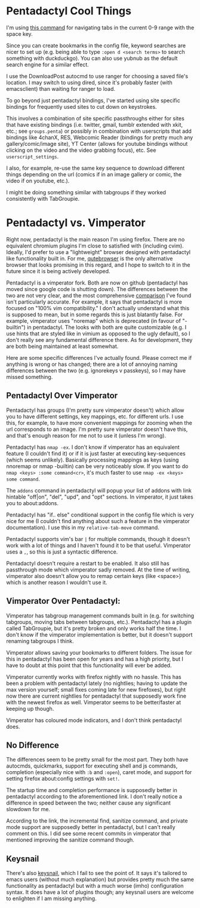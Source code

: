 # Pentadactyl Cool Things
I'm using [this command](https://github.com/noctuid/dotfiles/blob/3f722f0a087dccd752e1dd766c0027c8082e46be/browsing/.pentadactylrc#L544) for navigating tabs in the current 0-9 range with the space key.

Since you can create bookmarks in the config file, keyword searches are nicer to set up (e.g. being able to type `:open d <search terms>` to search something with duckduckgo). You can also use yubnub as the default search engine for a similar effect.

I use the DownloadPost autocmd to use ranger for choosing a saved file's location. I may switch to using dired, since it's probably faster (with emacsclient) than waiting for ranger to load.

To go beyond just pentadactyl bindings, I've started using site specific bindings for frequently used sites to cut down on keystrokes.

This involves a combination of site specific passthroughs either for sites that have existing bindings (i.e. twitter, gmail, tumblr extended with xkit, etc.; see `groups.penta`) or possibly in combination with userscripts that add bindings like 4chanX, RES, Webcomic Reader (bindings for pretty much any gallery/comic/image site), YT Center (allows for youtube bindings without clicking on the video and the video grabbing focus), etc. See `userscript_settings`.

I also, for example, re-use the same key sequence to download different things depending on the url (comics if in an image gallery or comic, the video if on youtube, etc.).

I might be doing something similar with tabgroups if they worked consistently with TabGroupie.

# Pentadactyl vs. Vimperator
Right now, pentadactyl is the main reason I'm using firefox. There are no equivalent chromium plugins I'm close to satisfied with (including cvim). Ideally, I'd prefer to use a "lightweight" browser designed with pentadactyl like functionality built in. For me, [qutebrowser](https://github.com/The-Compiler/qutebrowser) is the only alternative browser that looks promising in this regard, and I hope to switch to it in the future since it is being actively developed.

Pentadactyl is a vimperator fork. Both are now on github (pentadactyl has moved since google code is shutting down). The differences between the two are not very clear, and the most comprehensive [comparison](https://www.wikivs.com/wiki/Pentadactyl_vs_Vimperator) I've found isn't particularly accurate. For example, it says that pentadactyl is more focused on "100% vim compatibility." I don't actually understand what this is supposed to mean, but in some regards this is just blatantly false. For example, vimperator uses "noremap" which is deprecated (in favour of "-builtin") in pentadactyl. The looks with both are quite customizable (e.g. I use hints that are styled like in vimium as opposed to the ugly default), so I don't really see any fundamental difference there. As for development, they are both being maintained at least somewhat.

Here are some specific differences I've actually found. Please correct me if anything is wrong or has changed; there are a lot of annoying naming differences between the two (e.g. ignorekeys v passkeys), so I may have missed something.

## Pentadactyl Over Vimperator
Pentadactyl has groups (I'm pretty sure vimperator doesn't) which allow you to have different settings, key mappings, etc. for different urls. I use this, for example, to have more convenient mappings for zooming when the url corresponds to an image. I'm pretty sure vimperator doesn't have this, and that's enough reason for me not to use it (unless I'm wrong).

Pentadactyl has `nmap -ex`. I don't know if vimperator has an equivalent feature (I couldn't find it) or if it is just faster at executing key-sequences (which seems unlikely). Basically processing mappings as keys (using nnoremap or nmap -builtin) can be very noticeably slow. If you want to do `nmap <keys> :some command<cr>`, it's much faster to use `nmap -ex <keys> some command`.

The `addons` command in pentadactyl will popup your list of addons with link hintable "off|on", "del", "upd", and "opt" sections. In vimperator, it just takes you to about:addons.

Pentadactyl has "if.. else" conditional support in the config file which is very nice for me (I couldn't find anything about such a feature in the vimperator documentation). I use this in my `relative-tab-move` command.

Pentadactyl supports vim's bar `|` for multiple commands, though it doesn't work with a lot of things and I haven't found it to be that useful. Vimperator uses a `,`, so this is just a syntactic difference.

Pentadactyl doesn't require a restart to be enabled. It also still has passthrough mode which vimperator sadly removed. At the time of writing, vimperator also doesn't allow you to remap certain keys (like \<space\>) which is another reason I wouldn't use it.

## Vimperator Over Pentadactyl:
Vimperator has tabgroup management commands built in (e.g. for switching tabgroups, moving tabs between tabgroups, etc.). Pentadactyl has a plugin called TabGroupie, but it's pretty broken and only works half the time. I don't know if the vimperator implementation is better, but it doesn't support renaming tabgroups I think.

Vimperator allows saving your bookmarks to different folders. The issue for this in pentadactyl has been open for years and has a high priority, but I have to doubt at this point that this functionality will ever be added.

Vimperator currently works with firefox nightly with no hassle. This has been a problem with pentadactyl lately (no nightlies; having to update the max version yourself; small fixes coming late for new firefoxes), but right now there are current nightlies for pentadactyl that supposedly work fine with the newest firefox as well. Vimperator seems to be better/faster at keeping up though.

Vimperator has coloured mode indicators, and I don't think pentadactyl does.

## No Difference
The differences seem to be pretty small for the most part. They both have autocmds, quickmarks, support for executing shell and js commands, completion (especially nice with `:b` and `:open`), caret mode, and support for setting firefox about:config settings with `set!`.

The startup time and completion performance is supposedly better in pentadactyl according to the aforementioned link. I don't really notice a difference in speed between the two; neither cause any significant slowdown for me.

According to the link, the incremental find, sanitize command, and private mode support are supposedly better in pentadactyl, but I can't really comment on this. I did see some recent commits in vimperator that mentioned improving the sanitize command though.

## Keysnail
There's also [keysnail](https://github.com/mooz/keysnail), which I fail to see the point of. It says it's tailored to emacs users (without much explanation) but provides pretty much the same functionality as pentadactyl but with a much worse (imho) configuration syntax. It does have a lot of plugins though; any keysnail users are welcome to enlighten if I am missing anything.
